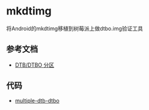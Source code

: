# mkdtimg

将Android的mkdtimg移植到树莓派上做dtbo.img验证工具

## 参考文档

* [DTB/DTBO 分区](https://source.android.google.cn/devices/architecture/dto/partitions?hl=zh-cn)

## 代码

* [multiple-dtb-dtbo](https://github.com/ZengjfOS/RaspberryPi/tree/multiple-dtb-dtbo)
